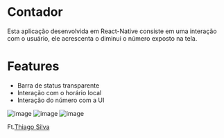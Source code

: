 # Contador

Esta aplicação desenvolvida em React-Native consiste em uma interação com o usuário, ele acrescenta o diminui o número exposto na tela.

# Features
- Barra de status transparente
- Interação com o horário local
- Interação do número com a UI

![image](https://user-images.githubusercontent.com/81347105/134822983-3de724b8-46d8-431c-b87f-1b16d81dc385.png)
![image](https://user-images.githubusercontent.com/81347105/134822988-ba69741c-c9a7-4733-b87c-e44a414afd6f.png)
![image](https://user-images.githubusercontent.com/81347105/134822992-79399e96-cc6d-48df-916a-39c3569d1c90.png)


Ft.[Thiago Silva](https://github.com/th1ag0-Zz)
